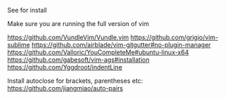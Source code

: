 See for install


Make sure you are running the full version of vim

https://github.com/VundleVim/Vundle.vim
https://github.com/grigio/vim-sublime
https://github.com/airblade/vim-gitgutter#no-plugin-manager
https://github.com/Valloric/YouCompleteMe#ubuntu-linux-x64
https://github.com/gabesoft/vim-ags#installation
https://github.com/Yggdroot/indentLine

Install autoclose for brackets, parentheses etc:
https://github.com/jiangmiao/auto-pairs

